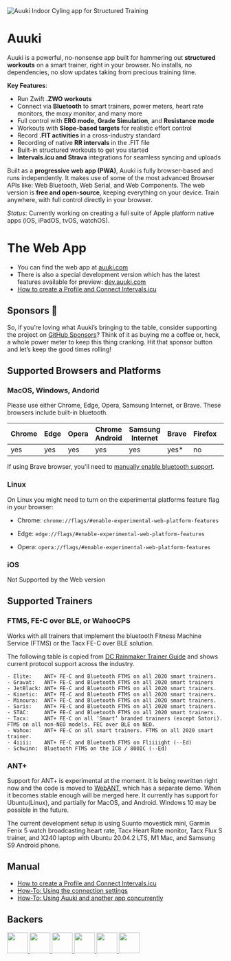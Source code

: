 <img alt="Auuki Indoor Cyling app for Structured Training" src="https://github.com/user-attachments/assets/292a3216-2f52-4994-9b15-614446e41912" />

# Auuki
Auuki is a powerful, no-nonsense app built for hammering out **structured workouts** on a smart trainer, right in your browser. No installs, no dependencies, no slow updates taking from precious training time.

**Key Features**:
* Run Zwift **.ZWO workouts**
* Connect via **Bluetooth** to smart trainers, power meters, heart rate monitors, the moxy monitor, and many more
* Full control with **ERG mode**, **Grade Simulation**, and **Resistance mode**
* Workouts with **Slope-based targets** for realistic effort control
* Record **.FIT activities** in a cross-industry standard
* Recording of native **RR intervals** in the .FIT file
* Built-in structured workouts to get you started
* **Intervals.icu and Strava** integrations for seamless syncing and uploads

Built as a **progressive web app (PWA)**, Auuki is fully browser-based and runs independently. It makes use of some of the most advanced Browser APIs like: Web Bluetooth, Web Serial, and Web Components. The web version is **free and open-source**, keeping everything on your device.
Train anywhere, with full control directly in your browser.

_Status_: Currently working on creating a full suite of Apple platform native apps (iOS, iPadOS, tvOS, watchOS).

# The Web App
- You can find the web app at [auuki.com](https://auuki.com)
- There is also a special development version which has the latest features available for preview: [dev.auuki.com](https://dev.auuki.com)
- [How to create a Profile and Connect Intervals.icu](https://forum.intervals.icu/t/auuki-com-intervals-icu-integration/87105)

## Sponsors 💖
So, if you’re loving what Auuki’s bringing to the table, consider supporting the project on [GitHub Sponsors](https://github.com/sponsors/dvmarinoff)? Think of it as buying me a coffee or, heck, a whole power meter to keep this thing cranking. Hit that sponsor button and let’s keep the good times rolling!

## Supported Browsers and Platforms

### MacOS, Windows, Andorid 

Please use either Chrome, Edge, Opera, Samsung Internet, or Brave. These browsers include built-in bluetooth.

| Chrome | Edge | Opera | Chrome Android | Samsung Internet | Brave | Firefox | Safari | Safari iOS | Chrome iOS |
|--------|------|-------|----------------|------------------|-------|---------|--------|------------|------------|
| yes    | yes  | yes   | yes            | yes              | yes*  | no      | no     | no         | no         |

If using Brave browser, you'll need to [manually enable bluetooth support](https://community.brave.com/t/can-you-enable-web-bluetooth-api-in-brave/522553/2).

### Linux
On Linux you might need to turn on the experimental platforms feature flag in your browser:

- Chrome: `chrome://flags/#enable-experimental-web-platform-features`

- Edge: `edge://flags/#enable-experimental-web-platform-features`

- Opera: `opera://flags/#enable-experimental-web-platform-features`

### iOS
Not Supported by the Web version

## Supported Trainers

### FTMS, FE-C over BLE, or WahooCPS

Works with all trainers that implement the bluetooth Fitness Machine Service (FTMS) or the Tacx FE-C over BLE solution.

The following table is copied from [DC Rainmaker Trainer Guide](https://www.dcrainmaker.com/2020/11/smart-cycle-trainer-recommendations-guide-winter.html/#technical-considerations) and shows current protocol support across the industry.

```
- Elite:    ANT+ FE-C and Bluetooth FTMS on all 2020 smart trainers.
- Gravat:   ANT+ FE-C and Bluetooth FTMS on all 2020 smart trainers
- JetBlack: ANT+ FE-C and Bluetooth FTMS on all 2020 smart trainers.
- Kinetic:  ANT+ FE-C and Bluetooth FTMS on all 2020 smart trainers.
- Minoura:  ANT+ FE-C and Bluetooth FTMS on all 2020 smart trainers.
- Saris:    ANT+ FE-C and Bluetooth FTMS on all 2020 smart trainers.
- STAC:     ANT+ FE-C and Bluetooth FTMS on all 2020 smart trainers.
- Tacx:     ANT+ FE-C on all ‘Smart’ branded trainers (except Satori). FTMS on all non-NEO models. FEC over BLE on NEO.
- Wahoo:    ANT+ FE-C on all smart trainers. FTMS on all 2020 smart trainer.
- 4iiii:    ANT+ FE-C and Bluetooth FTMS on Fliiiight (--Ed)
- Schwinn:  Bluetooth FTMS on the IC8 / 800IC (--Ed)
```

### ANT+

Support for ANT+ is experimental at the moment. It is being rewritten right now and the code is moved to [WebANT](https://github.com/dvmarinoff/WebANT), which has a separate demo. When it becomes stable enough will be merged here. It currently has support for Ubuntu(Linux), and partially for MacOS, and Android. Windows 10 may be possible in the future.


The current development setup is using Suunto movestick mini, Garmin Fenix 5 watch broadcasting heart rate,
Tacx Heart Rate monitor, Tacx Flux S trainer, and X240 laptop with Ubuntu 20.04.2 LTS, M1 Mac, and Samsung S9 Android phone.

## Manual
- [How to create a Profile and Connect Intervals.icu](https://forum.intervals.icu/t/auuki-com-intervals-icu-integration/87105)
- [How-To: Using the connection settings](https://github.com/dvmarinoff/Auuki/discussions/91)
- [How-To: Using Auuki and another app concurrently](https://github.com/dvmarinoff/Auuki/discussions/101)

## Backers
<div>
    <a href="https://github.com/KlausMu" target="_blank">
        <img style="display: inline-block;" src="https://avatars.githubusercontent.com/u/14290221?v=4" width="48" height="48" />
    </a>
    <a href="https://github.com/TClin76" target="_blank">
        <img style="display: inline-block;" src="https://avatars.githubusercontent.com/u/96434118?v=4" width="48" height="48" />
    </a>
    <a href="https://github.com/fvolcic" target="_blank">
        <img style="display: inline-block;" src="https://avatars.githubusercontent.com/u/59806465?s=64&v=4" width="48" height="48" />
    </a>
    <a href="https://github.com/napfbike" target="_blank">
        <img style="display: inline-block;" src="https://avatars.githubusercontent.com/u/192727271?v=4" width="48" height="48" />
    </a>
    <a href="https://github.com/sharalds" target="_blank">
        <img style="display: inline-block;" src="https://avatars.githubusercontent.com/u/25537910?v=4" width="48" height="48" />
    </a>
    <a href="https://github.com/BenSimpsonAnalytics" target="_blank">
        <img style="display: inline-block;" src="https://avatars.githubusercontent.com/u/81325092?v=4" width="48" height="48" />
    </a>
</div>
